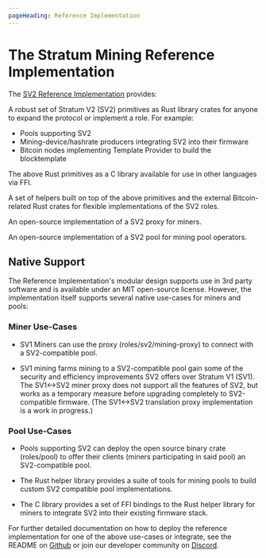 ```yaml
---
pageHeading: Reference Implementation
---
```


# The Stratum Mining Reference Implementation

The [SV2 Reference Implementation](https://www.github.com/stratum-mining/stratum) provides:

A robust set of Stratum V2 (SV2) primitives as Rust library crates for anyone to expand the protocol or implement a role.
For example:

- Pools supporting SV2
- Mining-device/hashrate producers integrating SV2 into their firmware
- Bitcoin nodes implementing Template Provider to build the blocktemplate

The above Rust primitives as a C library available for use in other languages via FFI.

A set of helpers built on top of the above primitives and the external Bitcoin-related Rust crates for flexible implementations of the SV2 roles.

An open-source implementation of a SV2 proxy for miners.

An open-source implementation of a SV2 pool for mining pool operators.

## Native Support

The Reference Implementation's modular design supports use in 3rd party software and is available under an MIT open-source license. However, the implementation itself supports several native use-cases for miners and pools:

### Miner Use-Cases

- SV1 Miners can use the proxy (roles/sv2/mining-proxy) to connect with a SV2-compatible pool.

- SV1 mining farms mining to a SV2-compatible pool gain some of the security and efficiency improvements SV2 offers over Stratum V1 (SV1). The SV1<->SV2 miner proxy does not support all the features of SV2, but works as a temporary measure before upgrading completely to SV2-compatible firmware. (The SV1<->SV2 translation proxy implementation is a work in progress.)

### Pool Use-Cases

- Pools supporting SV2 can deploy the open source binary crate (roles/pool) to offer their clients (miners participating in said pool) an SV2-compatible pool.

- The Rust helper library provides a suite of tools for mining pools to build custom SV2 compatible pool implementations.

- The C library provides a set of FFI bindings to the Rust helper library for miners to integrate SV2 into their existing firmware stack.

For further detailed documentation on how to deploy the reference implementation for one of the above use-cases or integrate, see the README on [Github](https://www.github.com/stratum-mining/stratum) or join our developer community on [Discord](https://discord.gg/fsEW23wFYs).
